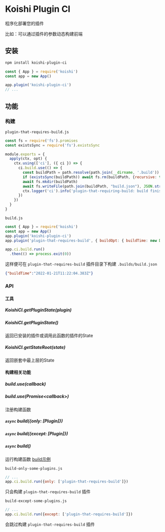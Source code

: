 # Koishi Plugin CI
程序化部署您的插件

比如：可以通过插件的参数动态构建前端

## 安装
```bash
npm install koishi-plugin-ci
```
```javascript
const { App } = require('koishi')
const app = new App()

app.plugin('koishi-plugin-ci')
// ...
```
## 功能
### 构建
`plugin-that-requires-build.js`
```javascript
const fs = require('fs').promises
const existsSync = require('fs').existsSync

module.exports = {
  apply(ctx, opt) {
    ctx.using(['ci'], ({ ci }) => {
      ci.build.use(() => {
        const buildPath = path.resolve(path.join(__dirname, '.build'))
        if (existsSync(buildPath)) await fs.rm(buildPath, {recursive: true})
        await fs.mkdir(buildPath)
        await fs.writeFile(path.join(buildPath, "build.json"), JSON.stringify(opt.buildOpt))
        ctx.logger('ci').info('plugin-that-requiring-build: build finished')
      })
    })
  }
}
```
`build.js`
```javascript
const { App } = require('koishi')
const app = new App()
app.plugin('koishi-plugin-ci')
app.plugin('plugin-that-requires-build', { buildOpt: { buildTime: new Date() }})

app.ci.build.run()
  .then(() => process.exit(0))
```
这样便可在 `plugin-that-requires-build` 插件目录下构建 `.builds/build.json`
```json
{"buildTime":"2022-01-21T11:22:04.383Z"}
```

### API
#### 工具
##### KoishiCI.getPluginState(plugin) 
##### KoishiCI.getPluginState() 
返回已安装的插件或调用此函数的插件的State
##### KoishiCI.getStateRoot(state)
返回嵌套中最上层的State

#### 构建相关功能
##### build.use(callback)
##### build.use(Promise\<callback\>)
注册构建函数
##### `async` build({only: [Plugin]})
##### `async` build({except: [Plugin]})
##### `async` build()
运行构建函数 [build示例](#构建)

`build-only-some-plugins.js`
```javascript
// ...
app.ci.build.run({only: ['plugin-that-requires-build']})
```
只会构建 `plugin-that-requires-build` 插件

`build-except-some-plugins.js`
```javascript
// ...
app.ci.build.run({except: ['plugin-that-requires-build']})
```
会跳过构建 `plugin-that-requires-build` 插件